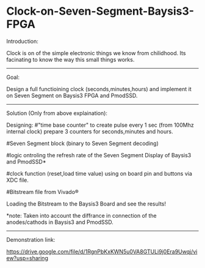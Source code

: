 # Clock-on-Seven-Segment-Baysis3-FPGA

Introduction:

Clock is on of the simple electronic things we know from chilidhood.
Its facinating to know the way this small things works.

-----------
Goal:

Design a full functioining clock (seconds,minutes,hours) and implement it on
Seven Segment on Baysis3 FPGA and PmodSSD.

------------
Solution (Only from above explaination):

Designing:
#"time base counter" to create pulse every 1 sec (from 100Mhz internal clock)
prepare 3 counters for seconds,minutes and hours.

#Seven Segment block (binary to Seven Segment decoding)

#logic ontroling the refresh rate of the Seven Segment Display of Baysis3 and PmodSSD*

#clock function (reset,load time value) using on board pin and buttons via XDC file.

#Bitstream file from Vivado®

Loading the Bitstream to the Baysis3 Board and see the results!

*note: Taken into account the diffrance in connection of the anodes/cathods in Baysis3 and PmodSSD.

-------------

Demonstration link:

https://drive.google.com/file/d/1RgnPbKxKWN5u0VA8GTULi9j0Era9Uwqj/view?usp=sharing


